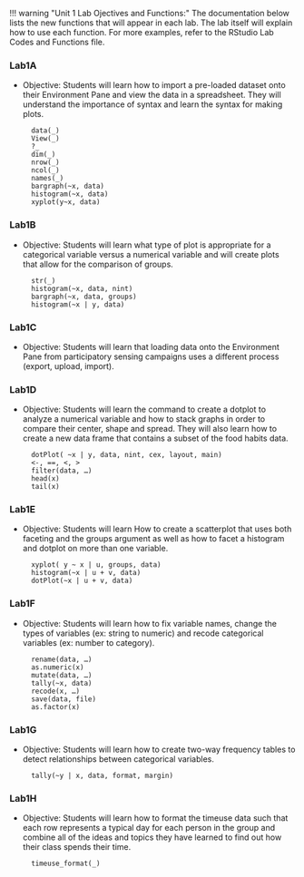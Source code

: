 
!!! warning "Unit 1 Lab Ojectives and Functions:"
        The documentation below lists the new functions that will appear in each lab. The lab itself will explain how to use each function. For more examples, refer to the RStudio Lab Codes and Functions file.



### Lab1A

* Objective: Students will learn how to import a pre-loaded dataset onto their Environment Pane and view the data in a spreadsheet. They will understand the importance of syntax and learn the syntax for making plots.

        data(_)
        View(_)
        ?_
        dim(_)
        nrow(_)
        ncol(_)
        names(_)
        bargraph(~x, data)
        histogram(~x, data)
        xyplot(y~x, data)



### Lab1B

* Objective: Students will learn what type of plot is appropriate for a categorical variable versus a numerical variable and will create plots that allow for the comparison of groups.


        str(_)
        histogram(~x, data, nint)
        bargraph(~x, data, groups)
        histogram(~x | y, data)

### Lab1C

* Objective: Students will learn that loading data onto the Environment Pane from participatory sensing campaigns uses a different process (export, upload, import).

### Lab1D

* Objective: Students will learn the command to create a dotplot to analyze a numerical variable and how to stack graphs in order to compare their center, shape and spread. They will also learn how to create a new data frame that contains a subset of the food habits data.



        dotPlot( ~x | y, data, nint, cex, layout, main)
        <-, ==, <, >
        filter(data, …)
        head(x)
        tail(x)

### Lab1E

* Objective: Students will learn How to create a scatterplot that uses both faceting and the groups argument as well as how to facet a histogram and dotplot on more than one variable.


        xyplot( y ~ x | u, groups, data)
        histogram(~x | u + v, data)
        dotPlot(~x | u + v, data)


### Lab1F

* Objective: Students will learn how to fix variable names, change the types of variables (ex: string to numeric) and recode categorical variables (ex: number to category).




        rename(data, …)
        as.numeric(x)
        mutate(data, …)
        tally(~x, data)
        recode(x, …)
        save(data, file)
        as.factor(x)

### Lab1G

* Objective: Students will learn how to create two-way frequency tables to detect relationships between categorical variables.




        tally(~y | x, data, format, margin)

### Lab1H

* Objective: Students will learn how to format the timeuse data such that each row represents a typical day for each person in the group
and combine all of the ideas and topics they have learned to find out how their class spends their time.





        timeuse_format(_)
